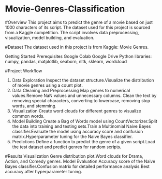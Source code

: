 # Movie-Genres-Classification

#Overview
This project aims to predict the genre of a movie based on just 1000 characters of its script. The dataset used for this project is sourced from a Kaggle competition. The script involves data preprocessing, visualization, model building, and evaluation.

#Dataset
The dataset used in this project is from Kaggle: Movie Genres.

Getting Started
Prerequisites
Google Colab
Google Drive
Python libraries: numpy, pandas, matplotlib, seaborn, nltk, sklearn, wordcloud

#Project Workflow
1. Data Exploration
Inspect the dataset structure.Visualize the distribution of movie genres using a count plot.
2. Data Cleaning and Preprocessing
Map genres to numerical values.Remove NaN values and unnecessary columns.
Clean the text by removing special characters, converting to lowercase, removing stop words, and stemming.
3. Visualization
Create word clouds for different genres to visualize common words.
4. Model Building
Create a Bag of Words model using CountVectorizer.Split the data into training and testing sets.Train a Multinomial Naive Bayes classifier.Evaluate the model using accuracy score and confusion matrix.Hyperparameter tuning for the Naive Bayes classifier.
5. Predictions
Define a function to predict the genre of a given script.Load the test dataset and predict genres for random scripts.


#Results
Visualization
Genre distribution plot.Word clouds for Drama, Action, and Comedy genres.
Model Evaluation
Accuracy score of the Naive Bayes classifier.Confusion matrix for detailed performance analysis.Best accuracy after hyperparameter tuning.
